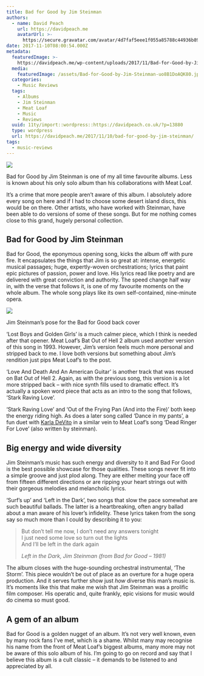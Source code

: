 ```yaml
---
title: Bad for Good by Jim Steinman
authors:
  - name: David Peach
    url: https://davidpeach.me
    avatarUrl: >-
      https://secure.gravatar.com/avatar/4d7faf5eee1f055a85788c44936b8995eaab6dfb004e7854ec747ccb272e91ee?s=96&d=mm&r=g
date: 2017-11-10T08:00:54.000Z
metadata:
  featuredImage: >-
    https://davidpeach.me/wp-content/uploads/2017/11/Bad-for-Good-by-Jim-Steinman.jpg
  media:
    featuredImage: /assets/Bad-for-Good-by-Jim-Steinman-uo8B1DoAQK80.jpg
  categories:
    - Music Reviews
  tags:
    - Albums
    - Jim Steinman
    - Meat Loaf
    - Music
    - Reviews
  uuid: 11ty/import::wordpress::https://davidpeach.co.uk/?p=13880
  type: wordpress
  url: https://davidpeach.me/2017/11/10/bad-for-good-by-jim-steinman/
tags:
  - music-reviews
---
```

[![](/assets/Bad-for-Good-by-Jim-Steinman-uo8B1DoAQK80.jpg)](/assets/Bad-for-Good-by-Jim-Steinman-uo8B1DoAQK80.jpg)

Bad for Good by Jim Steinman is one of my all time favourite albums. Less is known about his only solo album than his collaborations with Meat Loaf.

It’s a crime that more people aren’t aware of this album. I absolutely adore every song on here and if I had to choose some desert island discs, this would be on there. Other artists, who have worked with Steinman, have been able to do versions of some of these songs. But for me nothing comes close to this grand, hugely personal collection.

## Bad for Good by Jim Steinman

Bad for Good, the eponymous opening song, kicks the album off with pure fire. It encapsulates the things that Jim is so great at: intense, energetic musical passages; huge, expertly-woven orchestrations; lyrics that paint epic pictures of passion, power and love. His lyrics read like poetry and are delivered with great conviction and authority. The speed change half way in, with the verse that follows it, is one of my favourite moments on the whole album. The whole song plays like its own self-contained, nine-minute opera.

[![](/assets/Jim-Steinman-243x300-wloOuXuAXN3C.jpg)](/assets/Jim-Steinman-243x300-wloOuXuAXN3C.jpg)

Jim Steinman’s pose for the Bad for Good back cover

‘Lost Boys and Golden Girls’ is a much calmer piece, which I think is needed after that opener. Meat Loaf’s Bat Out of Hell 2 album used another version of this song in 1993. However, Jim’s version feels much more personal and stripped back to me. I love both versions but something about Jim’s rendition just pips Meat Loaf’s to the post.

‘Love And Death And An American Guitar’ is another track that was reused on Bat Out of Hell 2. Again, as with the previous song, this version is a lot more stripped back – with nice synth fills used to dramatic effect. It’s actually a spoken word piece that acts as an intro to the song that follows, ‘Stark Raving Love’.

‘Stark Raving Love’ and ‘Out of the Frying Pan (And into the Fire)’ both keep the energy riding high. As does a later song called ‘Dance in my pants’, a fun duet with [Karla DeVito](http://www.karladevito.com/) in a similar vein to Meat Loaf’s song ‘Dead Ringer For Love’ (also written by steinman).

## Big energy and wide diversity

Jim Steinman’s music has such energy and diversity to it and Bad For Good is the best possible showcase for those qualities. These songs never fit into a simple groove and just plod along. They are either melting your face off from fifteen different directions or are ripping your heart strings out with their gorgeous melodies and melancholic lyrics.

‘Surf’s up’ and ‘Left in the Dark’, two songs that slow the pace somewhat are such beautiful ballads. The latter is a heartbreaking, often angry ballad about a man aware of his lover’s infidelity. These lyrics taken from the song say so much more than I could by describing it to you:

> But don’t tell me now, I don’t need any answers tonight  
> I just need some love so turn out the lights  
> And I’ll be left in the dark again
> 
> <cite>Left in the Dark, Jim Steinman (from Bad for Good – 1981)</cite>

The album closes with the huge-sounding orchestral instrumental, ‘The Storm’. This piece wouldn’t be out of place as an overture for a huge opera production. And it serves further show just _how_ diverse this man’s music is. It’s moments like this that make me wish that Jim Steinman was a prolific film composer. His operatic and, quite frankly, epic visions for music would do cinema so must good.

## A gem of an album

Bad for Good is a golden nugget of an album. It’s not very well known, even by many rock fans I’ve met, which is a shame. Whilst many may recognise his name from the front of Meat Loaf’s biggest albums, many more may not be aware of this solo album of his. I’m going to go on record and say that I believe this album is a cult classic – it demands to be listened to and appreciated by all.